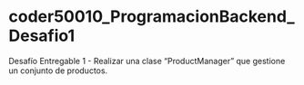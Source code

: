 # coder50010_ProgramacionBackend_Desafio1
Desafío Entregable 1 - Realizar una clase “ProductManager” que gestione un conjunto de productos.
